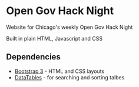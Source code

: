 # Open Gov Hack Night

Website for Chicago's weekly Open Gov Hack Night

Built in plain HTML, Javascript and CSS

## Dependencies

* [Bootstrap 3](getbootstrap.com) - HTML and CSS layouts
* [DataTables](datatables.net) - for searching and sorting talbes
